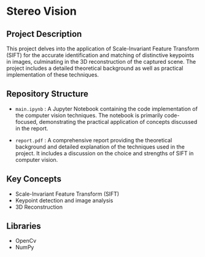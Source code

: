 # Stereo Vision

## Project Description
This project delves into the application of Scale-Invariant Feature Transform (SIFT) for the accurate identification and matching of distinctive keypoints in images, culminating in the 3D reconstruction of the captured scene. The project includes a detailed theoretical background as well as practical implementation of these techniques.

## Repository Structure
- `main.ipynb` : A Jupyter Notebook containing the code implementation of the computer vision techniques. The notebook is primarily code-focused, demonstrating the practical application of concepts discussed in the report.

- `report.pdf` : A comprehensive report providing the theoretical background and detailed explanation of the techniques used in the project. It includes a discussion on the choice and strengths of SIFT in computer vision.

## Key Concepts
- Scale-Invariant Feature Transform (SIFT)
- Keypoint detection and image analysis
- 3D Reconstruction

## Libraries
- OpenCv
- NumPy
